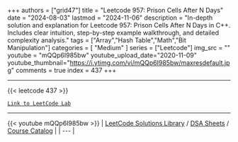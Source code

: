 
+++
authors = ["grid47"]
title = "Leetcode 957: Prison Cells After N Days"
date = "2024-08-03"
lastmod = "2024-11-06"
description = "In-depth solution and explanation for Leetcode 957: Prison Cells After N Days in C++. Includes clear intuition, step-by-step example walkthrough, and detailed complexity analysis."
tags = ["Array","Hash Table","Math","Bit Manipulation"]
categories = [
    "Medium"
]
series = ["Leetcode"]
img_src = ""
youtube = "mQQp6I985bw"
youtube_upload_date="2020-11-09"
youtube_thumbnail="https://i.ytimg.com/vi/mQQp6I985bw/maxresdefault.jpg"
comments = true
index = 437
+++



---
{{< leetcode 437 >}}

[`Link to LeetCode Lab`](https://leetcode.com/problems/prison-cells-after-n-days/description/)

---
{{< youtube mQQp6I985bw >}}
| [LeetCode Solutions Library](https://grid47.xyz/leetcode/) / [DSA Sheets](https://grid47.xyz/sheets/) / [Course Catalog](https://grid47.xyz/courses/) |
| --- |
